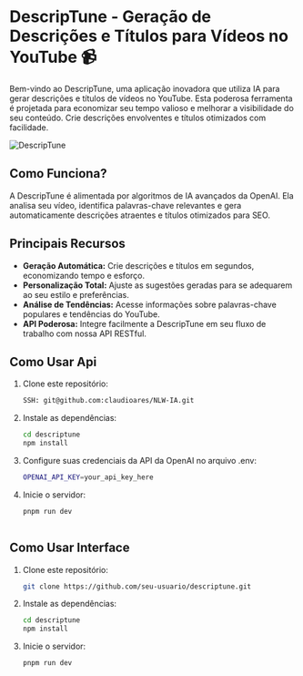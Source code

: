 # DescripTune - Geração de Descrições e Títulos para Vídeos no YouTube 📹

Bem-vindo ao DescripTune, uma aplicação inovadora que utiliza IA para gerar descrições e títulos de vídeos no YouTube. Esta poderosa ferramenta é projetada para economizar seu tempo valioso e melhorar a visibilidade do seu conteúdo. Crie descrições envolventes e títulos otimizados com facilidade.

![DescripTune](link_para_uma_imagem_ou_gif_da_aplicacao.gif)

## Como Funciona?

A DescripTune é alimentada por algoritmos de IA avançados da OpenAI. Ela analisa seu vídeo, identifica palavras-chave relevantes e gera automaticamente descrições atraentes e títulos otimizados para SEO.

## Principais Recursos

- **Geração Automática:** Crie descrições e títulos em segundos, economizando tempo e esforço.
- **Personalização Total:** Ajuste as sugestões geradas para se adequarem ao seu estilo e preferências.
- **Análise de Tendências:** Acesse informações sobre palavras-chave populares e tendências do YouTube.
- **API Poderosa:** Integre facilmente a DescripTune em seu fluxo de trabalho com nossa API RESTful.

## Como Usar Api

1. Clone este repositório:

   ```bash
   SSH: git@github.com:claudioares/NLW-IA.git
   
2. Instale as dependências:

      ```bash
      cd descriptune
      npm install

3. Configure suas credenciais da API da OpenAI no arquivo .env:

   ```bash
   OPENAI_API_KEY=your_api_key_here

4. Inicie o servidor:

   ```bash
   pnpm run dev



## Como Usar Interface

1. Clone este repositório:

   ```bash
   git clone https://github.com/seu-usuario/descriptune.git
   
2. Instale as dependências:

      ```bash
      cd descriptune
      npm install

3. Inicie o servidor:

   ```bash
   pnpm run dev
   
